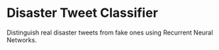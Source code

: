 # Disaster Tweet Classifier

Distinguish real disaster tweets from fake ones using Recurrent Neural Networks.
